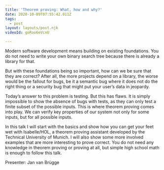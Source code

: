 ```yaml
---
title: 'Theorem proving: What, how and why?'
date: 2020-10-09T07:55:42.011Z
tags:
  - post
layout: layouts/post.njk
videoId: goRoo6eVcnU

---
```


<!--- You can insert a short description here -->
Modern software development means building on existing foundations. You do not need to write your own binary search tree because there is already a library for that. 

But with these foundations being so important, how can we be sure that they are correct? After all, the more projects depend on a library, the worse would be the fallout for bugs, be it a semantic bug where it does not do the right thing or a security bug that might put your user’s data in jeopardy. 

Today’s answer to this problem is testing. But this has flaws. It is simply impossible to show the absence of bugs with tests, as they can only test a finite subset of the possible inputs. This is where theorem proving comes into play. We can verify key properties of our system not only for some inputs, but for all possible inputs.

In this talk I will start with the basics and show how you can get your feet wet with Isabelle/HOL, a theorem proving assistant developed by the Technical University of Munich. I will also show some more involved examples that are more interesting to prove correct. You do not need any knowledge in theorem proving or proving at all, but simple high school math is enough to follow this talk.

Presenter: Jan van Brügge
